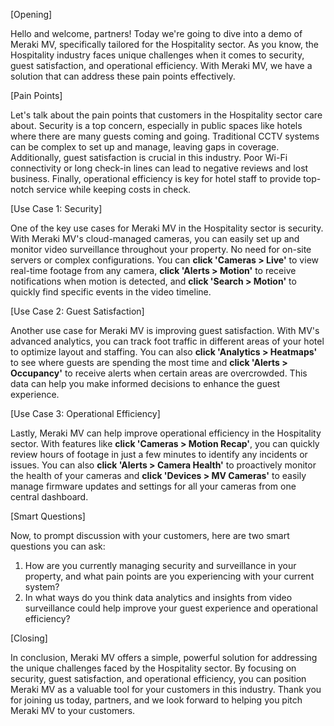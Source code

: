 [Opening]

Hello and welcome, partners! Today we're going to dive into a demo of Meraki MV, specifically tailored for the Hospitality sector. As you know, the Hospitality industry faces unique challenges when it comes to security, guest satisfaction, and operational efficiency. With Meraki MV, we have a solution that can address these pain points effectively.

[Pain Points]

Let's talk about the pain points that customers in the Hospitality sector care about. Security is a top concern, especially in public spaces like hotels where there are many guests coming and going. Traditional CCTV systems can be complex to set up and manage, leaving gaps in coverage. Additionally, guest satisfaction is crucial in this industry. Poor Wi-Fi connectivity or long check-in lines can lead to negative reviews and lost business. Finally, operational efficiency is key for hotel staff to provide top-notch service while keeping costs in check.

[Use Case 1: Security]

One of the key use cases for Meraki MV in the Hospitality sector is security. With Meraki MV's cloud-managed cameras, you can easily set up and monitor video surveillance throughout your property. No need for on-site servers or complex configurations. You can **click 'Cameras > Live'** to view real-time footage from any camera, **click 'Alerts > Motion'** to receive notifications when motion is detected, and **click 'Search > Motion'** to quickly find specific events in the video timeline.

[Use Case 2: Guest Satisfaction]

Another use case for Meraki MV is improving guest satisfaction. With MV's advanced analytics, you can track foot traffic in different areas of your hotel to optimize layout and staffing. You can also **click 'Analytics > Heatmaps'** to see where guests are spending the most time and **click 'Alerts > Occupancy'** to receive alerts when certain areas are overcrowded. This data can help you make informed decisions to enhance the guest experience.

[Use Case 3: Operational Efficiency]

Lastly, Meraki MV can help improve operational efficiency in the Hospitality sector. With features like **click 'Cameras > Motion Recap'**, you can quickly review hours of footage in just a few minutes to identify any incidents or issues. You can also **click 'Alerts > Camera Health'** to proactively monitor the health of your cameras and **click 'Devices > MV Cameras'** to easily manage firmware updates and settings for all your cameras from one central dashboard.

[Smart Questions]

Now, to prompt discussion with your customers, here are two smart questions you can ask:

1. How are you currently managing security and surveillance in your property, and what pain points are you experiencing with your current system?
2. In what ways do you think data analytics and insights from video surveillance could help improve your guest experience and operational efficiency?

[Closing]

In conclusion, Meraki MV offers a simple, powerful solution for addressing the unique challenges faced by the Hospitality sector. By focusing on security, guest satisfaction, and operational efficiency, you can position Meraki MV as a valuable tool for your customers in this industry. Thank you for joining us today, partners, and we look forward to helping you pitch Meraki MV to your customers.